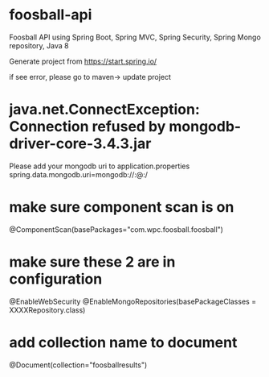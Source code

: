 # foosball-api
Foosball API using Spring Boot, Spring MVC, Spring Security, Spring Mongo repository, Java 8

Generate project from https://start.spring.io/

if see error, please go to maven-> update project

# java.net.ConnectException: Connection refused by mongodb-driver-core-3.4.3.jar
Please add your mongodb uri to application.properties
spring.data.mongodb.uri=mongodb://<user>:<password>@<host>:<port>/<collection>

# make sure component scan is on
@ComponentScan(basePackages="com.wpc.foosball.foosball")

# make sure these 2 are in configuration
@EnableWebSecurity
@EnableMongoRepositories(basePackageClasses = XXXXRepository.class)

# add collection name to document
@Document(collection="foosballresults")